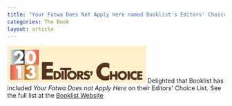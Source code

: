 ```yaml
---
title: "Your Fatwa Does Not Apply Here named Booklist's Editors' Choice"
categories: The Book
layout: article
---
```

![](/assets/img/editors-choice-2013-f2.jpg) Delighted that Booklist has included _Your Fatwa Does not Apply Here_ on their Editors' Choice List. See the full list at the [Booklist Website](http://booklistonline.com/ProductInfo.aspx?pid=6582280)